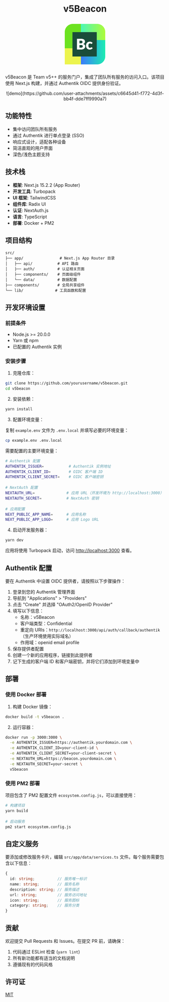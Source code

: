<div align="center">
  <h1>v5Beacon</h1>
  <img src="https://raw.githubusercontent.com/angine04/v5beacon/refs/heads/main/public/service-logos/beacon.png" width="128" height="128" alt="v5Beacon Logo" style="margin:12px;">
</div>

v5Beacon 是 Team v5++ 的服务门户，集成了团队所有服务的访问入口。该项目使用 Next.js 构建，并通过 Authentik OIDC 提供身份验证。

<div align="center">
![demo](https://github.com/user-attachments/assets/c6645d41-f772-4d3f-bb4f-dde7ff9990a7)
</div>

## 功能特性

- 集中访问团队所有服务
- 通过 Authentik 进行单点登录 (SSO)
- 响应式设计，适配各种设备
- 简洁直观的用户界面
- 深色/浅色主题支持

## 技术栈

- **框架**: Next.js 15.2.2 (App Router)
- **开发工具**: Turbopack
- **UI 框架**: TailwindCSS
- **组件库**: Radix UI
- **认证**: NextAuth.js
- **语言**: TypeScript
- **部署**: Docker + PM2

## 项目结构

```
src/
├── app/                # Next.js App Router 目录
│   ├── api/           # API 路由
│   ├── auth/          # 认证相关页面
│   ├── components/    # 页面级组件
│   └── data/          # 数据配置
├── components/        # 全局共享组件
└── lib/              # 工具函数和配置

```

## 开发环境设置

### 前提条件

- Node.js >= 20.0.0
- Yarn 或 npm
- 已配置的 Authentik 实例

### 安装步骤

1. 克隆仓库：

```bash
git clone https://github.com/yourusername/v5beacon.git
cd v5beacon
```

2. 安装依赖：

```bash
yarn install
```

3. 配置环境变量：

复制 `example.env` 文件为 `.env.local` 并填写必要的环境变量：

```bash
cp example.env .env.local
```

需要配置的主要环境变量：

```bash
# Authentik 配置
AUTHENTIK_ISSUER=           # Authentik 实例地址
AUTHENTIK_CLIENT_ID=        # OIDC 客户端 ID
AUTHENTIK_CLIENT_SECRET=    # OIDC 客户端密钥

# NextAuth 配置
NEXTAUTH_URL=              # 应用 URL（开发环境为 http://localhost:3000）
NEXTAUTH_SECRET=           # NextAuth 密钥

# 应用配置
NEXT_PUBLIC_APP_NAME=      # 应用名称
NEXT_PUBLIC_APP_LOGO=      # 应用 Logo URL
```

4. 启动开发服务器：

```bash
yarn dev
```

应用将使用 Turbopack 启动，访问 [http://localhost:3000](http://localhost:3000) 查看。

## Authentik 配置

要在 Authentik 中设置 OIDC 提供者，请按照以下步骤操作：

1. 登录到您的 Authentik 管理界面
2. 导航到 "Applications" > "Providers"
3. 点击 "Create" 并选择 "OAuth2/OpenID Provider"
4. 填写以下信息：
   - 名称：v5Beacon
   - 客户端类型：Confidential
   - 重定向 URIs：`http://localhost:3000/api/auth/callback/authentik`（生产环境使用实际域名）
   - 作用域：openid email profile
5. 保存提供者配置
6. 创建一个新的应用程序，链接到此提供者
7. 记下生成的客户端 ID 和客户端密钥，并将它们添加到环境变量中

## 部署

### 使用 Docker 部署

1. 构建 Docker 镜像：

```bash
docker build -t v5beacon .
```

2. 运行容器：

```bash
docker run -p 3000:3000 \
  -e AUTHENTIK_ISSUER=https://authentik.yourdomain.com \
  -e AUTHENTIK_CLIENT_ID=your-client-id \
  -e AUTHENTIK_CLIENT_SECRET=your-client-secret \
  -e NEXTAUTH_URL=https://beacon.yourdomain.com \
  -e NEXTAUTH_SECRET=your-secret \
  v5beacon
```

### 使用 PM2 部署

项目包含了 PM2 配置文件 `ecosystem.config.js`，可以直接使用：

```bash
# 构建项目
yarn build

# 启动服务
pm2 start ecosystem.config.js
```

## 自定义服务

要添加或修改服务卡片，编辑 `src/app/data/services.ts` 文件。每个服务需要包含以下信息：

```typescript
{
  id: string;          // 服务唯一标识
  name: string;        // 服务名称
  description: string; // 服务描述
  url: string;         // 服务访问地址
  icon: string;        // 服务图标
  category: string;    // 服务分类
}
```

## 贡献

欢迎提交 Pull Requests 和 Issues。在提交 PR 前，请确保：

1. 代码通过 ESLint 检查 (`yarn lint`)
2. 所有新功能都有适当的文档说明
3. 遵循现有的代码风格

## 许可证

[MIT](LICENSE)
